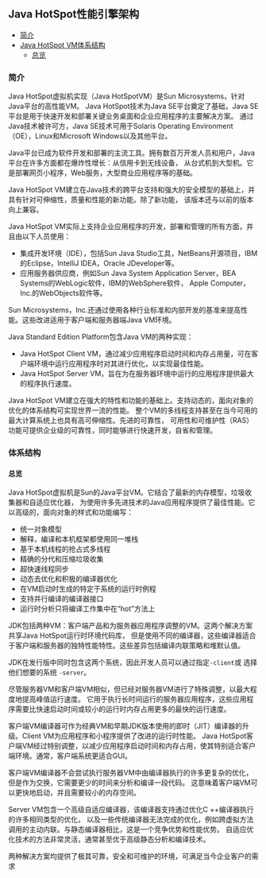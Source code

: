 ## Java HotSpot性能引擎架构

- [简介](#简介)
- [Java HotSpot VM体系结构](#体系结构)
    - [总览](#总览)


### 简介
Java HotSpot虚拟机实现（Java HotSpotVM）是Sun Microsystems，针对Java平台的高性能VM。
Java HotSpot技术为Java SE平台奠定了基础，Java SE平台是用于快速开发和部署关键业务桌面和企业应用程序的主要解决方案。
通过Java技术被许可方，Java SE技术可用于Solaris Operating Environment（OE），Linux和Microsoft Windows以及其他平台。

Java平台已成为软件开发和部署的主流工具。拥有数百万开发人员和用户，Java平台在许多方面都在爆炸性增长：从信用卡到无线设备，
从台式机到大型机。它是部署网页小程序，Web服务，大型商业应用程序等的基础。

Java HotSpot VM建立在Java技术的跨平台支持和强大的安全模型的基础上，并具有针对可伸缩性，质量和性能的新功能。除了新功能，
该版本还与以前的版本向上兼容。

Java HotSpot VM实际上支持企业应用程序的开发，部署和管理的所有方面，并且由以下人员使用：

- 集成开发环境（IDE），包括Sun Java Studio工具，NetBeans开源项目，IBM的Eclipse，IntelliJ IDEA，Oracle JDeveloper等。
- 应用服务器供应商，例如Sun Java System Application Server，BEA Systems的WebLogic软件，IBM的WebSphere软件，
Apple Computer，Inc.的WebObjects软件等。

Sun Microsystems，Inc.还通过使用各种行业标准和内部开发的基准来提高性能。这些改进适用于客户端和服务器端Java VM环境。

Java Standard Edition Platform包含Java VM的两种实现：

- Java HotSpot Client VM，通过减少应用程序启动时间和内存占用量，可在客户端环境中运行应用程序时对其进行优化，以实现最佳性能。
- Java HotSpot Server VM，旨在为在服务器环境中运行的应用程序提供最大的程序执行速度。

Java HotSpot VM建立在强大的特性和功能的基础上。支持动态的，面向对象的优化的体系结构可实现世界一流的性能。
整个VM的多线程支持甚至在当今可用的最大计算系统上也具有高可伸缩性。先进的可靠性，
可用性和可维护性（RAS）功能可提供企业级的可靠性，同时能够进行快速开发，自省和管理。

### 体系结构

#### 总览

Java HotSpot虚拟机是Sun的Java平台VM。它结合了最新的内存模型，垃圾收集器和自适应优化器，
为使用许多先进技术的Java应用程序提供了最佳性能。它以高级的，面向对象的样式和功能编写：

- 统一对象模型
- 解释，编译和本机框架都使用同一堆栈
- 基于本机线程的抢占式多线程
- 精确的分代和压缩垃圾收集
- 超快速线程同步
- 动态去优化和积极的编译器优化
- 在VM启动时生成的特定于系统的运行时例程
- 支持并行编译的编译器接口
- 运行时分析只将编译工作集中在“hot”方法上

JDK包括两种VM：客户端产品和为服务器应用程序调整的VM。这两个解决方案共享Java HotSpot运行时环境代码库，
但是使用不同的编译器，这些编译器适合于客户端和服务器的独特性能特性。这些差异包括编译内联策略和堆默认值。

JDK在发行版中同时包含这两个系统，因此开发人员可以通过指定`-client`或 选择他们想要的系统 `-server`。

尽管服务器VM和客户端VM相似，但已经对服务器VM进行了特殊调整，以最大程度地提高峰值运行速度。
它用于执行长时间运行的服务器应用程序，这些应用程序需要比快速启动时间或较小的运行时内存占用更多的最快的运行速度。

客户端VM编译器可作为经典VM和早期JDK版本使用的即时（JIT）编译器的升级。Client VM为应用程序和小程序提供了改进的运行时性能。
Java HotSpot客户端VM经过特别调整，以减少应用程序启动时间和内存占用，使其特别适合客户端环境。通常，客户端系统更适合GUI。

客户端VM编译器不会尝试执行服务器VM中由编译器执行的许多更复杂的优化，但是作为交换，它需要更少的时间来分析和编译一段代码。
这意味着客户端VM可以更快地启动，并且需要较小的内存空间。

Server VM包含一个高级自适应编译器，该编译器支持通过优化C ++编译器执行的许多相同类型的优化，
以及一些传统编译器无法完成的优化，例如跨虚拟方法调用的主动内联。与静态编译器相比，这是一个竞争优势和性能优势。
自适应优化技术的方法非常灵活，通常甚至优于高级静态分析和编译技术。

两种解决方案均提供了极其可靠，安全和可维护的环境，可满足当今企业客户的需求